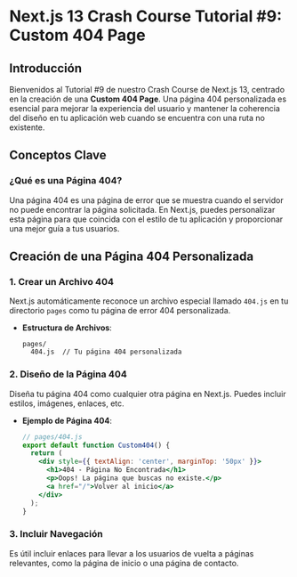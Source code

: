 # Next.js 13 Crash Course Tutorial #9: Custom 404 Page

## Introducción

Bienvenidos al Tutorial #9 de nuestro Crash Course de Next.js 13, centrado en la creación de una **Custom 404 Page**. Una página 404 personalizada es esencial para mejorar la experiencia del usuario y mantener la coherencia del diseño en tu aplicación web cuando se encuentra con una ruta no existente.

## Conceptos Clave

### ¿Qué es una Página 404?

Una página 404 es una página de error que se muestra cuando el servidor no puede encontrar la página solicitada. En Next.js, puedes personalizar esta página para que coincida con el estilo de tu aplicación y proporcionar una mejor guía a tus usuarios.

## Creación de una Página 404 Personalizada

### 1. Crear un Archivo 404

Next.js automáticamente reconoce un archivo especial llamado `404.js` en tu directorio `pages` como tu página de error 404 personalizada.

- **Estructura de Archivos**:

  ```
  pages/
    404.js  // Tu página 404 personalizada
  ```

### 2. Diseño de la Página 404

Diseña tu página 404 como cualquier otra página en Next.js. Puedes incluir estilos, imágenes, enlaces, etc.

- **Ejemplo de Página 404**:

  ```jsx
  // pages/404.js
  export default function Custom404() {
    return (
      <div style={{ textAlign: 'center', marginTop: '50px' }}>
        <h1>404 - Página No Encontrada</h1>
        <p>Oops! La página que buscas no existe.</p>
        <a href="/">Volver al inicio</a>
      </div>
    );
  }
  ```

### 3. Incluir Navegación

Es útil incluir enlaces para llevar a los usuarios de vuelta a páginas relevantes, como la página de inicio o una página de contacto.

